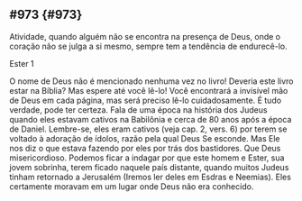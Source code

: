 ## #973 {#973}

Atividade, quando alguém não se encontra na presença de Deus, onde o coração não se julga a si mesmo, sempre tem a tendência de endurecê-lo.

Ester 1

O nome de Deus não é mencionado nenhuma vez no livro! Deveria este livro estar na Bíblia? Mas espere até você lê-lo! Você encontrará a invisível mão de Deus em cada página, mas será preciso lê-lo cuidadosamente. É tudo verdade, pode ter certeza. Fala de uma época na história dos Judeus quando eles estavam cativos na Babilônia e cerca de 80 anos após a época de Daniel. Lembre-se, eles eram cativos (veja cap. 2, vers. 6) por terem se voltado à adoração de ídolos, razão pela qual Deus Se esconde. Mas Ele nos diz o que estava fazendo por eles por trás dos bastidores. Que Deus misericordioso. Podemos ficar a indagar por que este homem e Ester, sua jovem sobrinha, terem ficado naquele país distante, quando muitos Judeus tinham retornado a Jerusalém (Iremos ler deles em Esdras e Neemias). Eles certamente moravam em um lugar onde Deus não era conhecido.